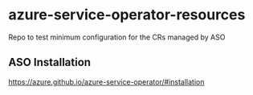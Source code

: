# azure-service-operator-resources
Repo to test minimum configuration for the CRs managed by ASO

## ASO Installation

https://azure.github.io/azure-service-operator/#installation